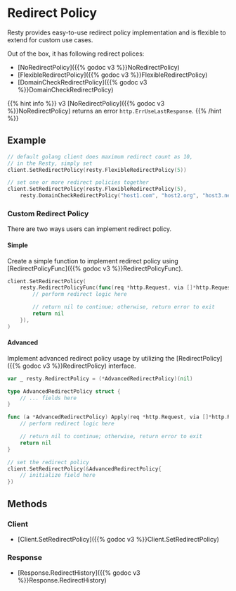 
# Redirect Policy

Resty provides easy-to-use redirect policy implementation and is flexible to extend for custom use cases.

Out of the box, it has following redirect polices:

* [NoRedirectPolicy]({{% godoc v3 %}}NoRedirectPolicy)
* [FlexibleRedirectPolicy]({{% godoc v3 %}}FlexibleRedirectPolicy)
* [DomainCheckRedirectPolicy]({{% godoc v3 %}}DomainCheckRedirectPolicy)

{{% hint info %}}
v3 [NoRedirectPolicy]({{% godoc v3 %}}NoRedirectPolicy) returns an error `http.ErrUseLastResponse`.
{{% /hint %}}

## Example

```go
// default golang client does maximum redirect count as 10,
// in the Resty, simply set
client.SetRedirectPolicy(resty.FlexibleRedirectPolicy(5))

// set one or more redirect policies together
client.SetRedirectPolicy(resty.FlexibleRedirectPolicy(5),
    resty.DomainCheckRedirectPolicy("host1.com", "host2.org", "host3.net"))
```

### Custom Redirect Policy

There are two ways users can implement redirect policy.

#### Simple

Create a simple function to implement redirect policy using [RedirectPolicyFunc]({{% godoc v3 %}}RedirectPolicyFunc).

```go
client.SetRedirectPolicy(
    resty.RedirectPolicyFunc(func(req *http.Request, via []*http.Request) error {
        // perform redirect logic here

        // return nil to continue; otherwise, return error to exit
        return nil
    }),
)
```

#### Advanced

Implement advanced redirect policy usage by utilizing the [RedirectPolicy]({{% godoc v3 %}}RedirectPolicy) interface.

```go
var _ resty.RedirectPolicy = (*AdvancedRedirectPolicy)(nil)

type AdvancedRedirectPolicy struct {
	// ... fields here
}

func (a *AdvancedRedirectPolicy) Apply(req *http.Request, via []*http.Request) error {
	// perform redirect logic here

	// return nil to continue; otherwise, return error to exit
	return nil
}

// set the redirect policy
client.SetRedirectPolicy(&AdvancedRedirectPolicy{
    // initialize field here
})
```

## Methods

### Client

* [Client.SetRedirectPolicy]({{% godoc v3 %}}Client.SetRedirectPolicy)

### Response

* [Response.RedirectHistory]({{% godoc v3 %}}Response.RedirectHistory)


